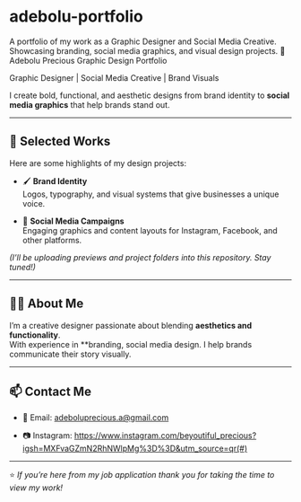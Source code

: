 # adebolu-portfolio
A portfolio of my work as a Graphic Designer and Social Media Creative. Showcasing branding, social media graphics, and visual design projects.
🎨 Adebolu Precious  Graphic Design Portfolio  

Graphic Designer | Social Media Creative | Brand Visuals 

I create bold, functional, and aesthetic designs from brand identity to **social media graphics** that help brands stand out.  

---

## 📂 Selected Works  
Here are some highlights of my design projects:  

- 🖌️ **Brand Identity**  
  Logos, typography, and visual systems that give businesses a unique voice.  

- 📱 **Social Media Campaigns**  
  Engaging graphics and content layouts for Instagram, Facebook, and other platforms.  
 

*(I’ll be uploading previews and project folders into this repository. Stay tuned!)*  

---

## 👩‍💻 About Me  
I’m a creative designer passionate about blending **aesthetics and functionality**.  
With experience in **branding, social media design. I help brands communicate their story visually.  

---

## 📫 Contact Me  
- 📧 Email: adeboluprecious.a@gmail.com
 
- 📷 Instagram:  https://www.instagram.com/beyoutiful_precious?igsh=MXFvaGZmN2RhNWlpMg%3D%3D&utm_source=qr(#)  

---

⭐️ *If you’re here from my job application  thank you for taking the time to view my work!*  
